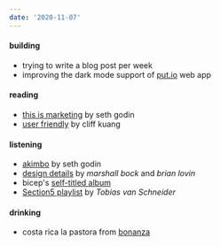 ```yaml
---
date: '2020-11-07'
---
```


#### building

- trying to write a blog post per week
- improving the dark mode support of [put.io](https://put.io) web app

#### reading

- [this is marketing](https://www.penguinrandomhouse.com/books/600458/this-is-marketing-by-seth-godin/) by seth godin
- [user friendly](https://us.macmillan.com/books/9780374279752) by cliff kuang

#### listening

- [akimbo](https://www.akimbo.link) by seth godin
- [design details](https://designdetails.fm) by _marshall bock_ and _brian lovin_
- bicep's [self-titled album](https://open.spotify.com/album/4psDRFbIlUM1KUb1omccXo?si=I1V9iF0oRD2RlAK6rhrmtA)
- [Section5 playlist](https://open.spotify.com/album/4psDRFbIlUM1KUb1omccXo?si=I1V9iF0oRD2RlAK6rhrmtA) by _Tobias van Schneider_

#### drinking

- costa rica la pastora from [bonanza](https://www.instagram.com/bonanzacoffee/)
